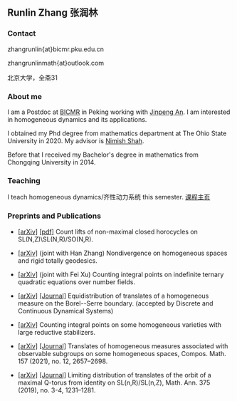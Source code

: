 ## Runlin Zhang 张润林

### Contact

zhangrunlin{at}bicmr.pku.edu.cn

zhangrunlinmath{at}outlook.com

北京大学，全斋31


### About me
I am a Postdoc at [BICMR](http://bicmr.pku.edu.cn) in Peking working with [Jinpeng An](https://www.math.pku.edu.cn/teachers/anjp/).  I am interested in homogeneous dynamics and its applications.  

I obtained my Phd degree from mathematics department at The Ohio State University in 2020.  My advisor is [Nimish Shah](https://people.math.osu.edu/shah.595/).

Before that I received my Bachelor's degree in mathematics from Chongqing University in 2014.

### Teaching
I teach homogeneous dynamics/齐性动力系统 this semester. [课程主页](https://runlinzhang.github.io/teaching)

### Preprints and Publications

- [[arXiv]](https://arxiv.org/abs/2111.09584) [[pdf]](https://runlinzhang.github.io/Horocycles.pdf?raw=true)  Count lifts of non-maximal closed horocycles on SL(N,Z)\SL(N,R)/SO(N,R).

- [[arXiv]](https://arxiv.org/abs/2111.02002) (joint with Han Zhang) Nondivergence on homogeneous spaces and rigid totally geodesics.

- [[arXiv]](https://arxiv.org/abs/2103.10707) (joint with Fei Xu) Counting integral points on indefinite ternary quadratic equations over number fields. 

- [[arXiv]](https://arxiv.org/abs/2012.07468) [[Journal]](http://dx.doi.org/10.3934/dcds.2021183) Equidistribution of translates of a homogeneous measure on the Borel--Serre boundary. (accepted by Discrete and Continuous Dynamical Systems)

- [[arXiv]](https://arxiv.org/abs/2012.00178) Counting integral points on some homogeneous varieties with large reductive stabilizers.

- [[arXiv]](https://arxiv.org/abs/1909.02666) [[Journal]](https://doi.org/10.1112/S0010437X21007624) Translates of homogeneous measures associated with observable subgroups on some homogeneous spaces, Compos. Math. 157 (2021), no. 12, 2657–2698. 

- [[arXiv]](https://arxiv.org/abs/1804.00226) [[Journal]](https://link.springer.com/article/10.1007%2Fs00208-019-01896-3) Limiting distribution of translates of the orbit of a maximal Q-torus from identity on SL(n,R)/SL(n,Z), Math. Ann. 375 (2019), no. 3-4, 1231–1281.
 
